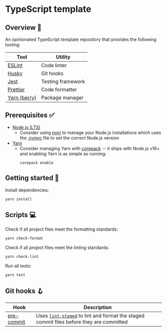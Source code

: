 # TypeScript template

## Overview 📑

An opinionated TypeScript template repository that provides the following tooling:

| Tool                                                           | Utility           |
| -------------------------------------------------------------- | ----------------- |
| [ESLint](https://eslint.org/docs/latest/)                      | Code linter       |
| [Husky](https://typicode.github.io/husky/getting-started.html) | Git hooks         |
| [Jest](https://jestjs.io/docs/getting-started)                 | Testing framework |
| [Prettier](https://prettier.io/docs/en/)                       | Code formatter    |
| [Yarn (berry)](https://yarnpkg.com/getting-started)            | Package manager   |

## Prerequisites ✅

- [Node.js (LTS)](https://nodejs.org/en)
  - Consider using [nvm](https://github.com/nvm-sh/nvm) to manage your Node.js installations which uses the [.nvmrc](./.nvmrc) file to set the correct Node.js version
- [Yarn](https://yarnpkg.com/getting-started/install)
  - Consider managing Yarn with [corepack](https://github.com/nodejs/corepack) -- it ships with Node.js v16+ and enabling Yarn is as simple as running:
    ```
    corepack enable
    ```

## Getting started 🚀

Install dependencies:

```
yarn install
```

## Scripts 💻️

Check if all project files meet the formatting standards:

```
yarn check-format
```

Check if all project files meet the linting standards:

```
yarn check-lint
```

Run all tests:

```
yarn test
```

## Git hooks 🪝

| Hook                              | Description                                                                                                                      |
| --------------------------------- | -------------------------------------------------------------------------------------------------------------------------------- |
| [pre-commit](./.husky/pre-commit) | Uses [`lint-staged`](https://github.com/okonet/lint-staged) to lint and format the staged commit files before they are committed |
